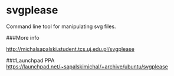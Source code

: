 svgplease
=========

Command line tool for manipulating svg files.

###More info

http://michalsapalski.student.tcs.uj.edu.pl/svgplease

###Launchpad PPA
https://launchpad.net/~sapalskimichal/+archive/ubuntu/svgplease
